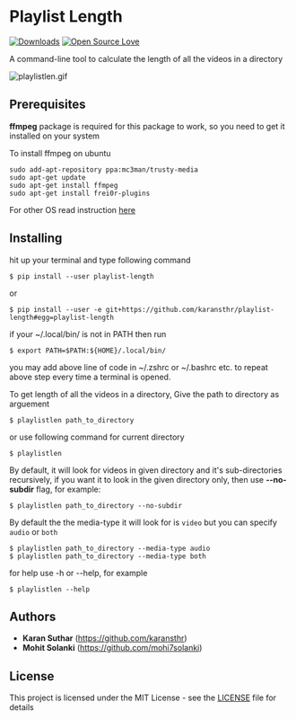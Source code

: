 # Playlist Length

[![Downloads](http://pepy.tech/badge/playlist-length)](http://pepy.tech/project/playlist-length)
[![Open Source Love](https://badges.frapsoft.com/os/mit/mit.svg?v=102)](LICENSE)

A command-line tool to calculate the length of all the videos in a directory

![playlistlen.gif](https://i.imgur.com/CelMYsk.gif)

## Prerequisites

**ffmpeg** package is required for this package to work, so you need to get it installed on your system

To install ffmpeg on ubuntu

```
sudo add-apt-repository ppa:mc3man/trusty-media
sudo apt-get update
sudo apt-get install ffmpeg
sudo apt-get install frei0r-plugins
```

For other OS read instruction [here](https://github.com/adaptlearning/adapt_authoring/wiki/Installing-FFmpeg)


## Installing
hit up your terminal and type following command

```
$ pip install --user playlist-length
```

or
```
$ pip install --user -e git+https://github.com/karansthr/playlist-length#egg=playlist-length
```


if your ~/.local/bin/ is not in PATH then run
```
$ export PATH=$PATH:${HOME}/.local/bin/
```

you may add above line of code in ~/.zshrc or ~/.bashrc etc. to repeat above step every time a terminal is opened.

To get length of all the videos in a directory, Give the path to directory as arguement
```
$ playlistlen path_to_directory
```

or use following command for current directory
```
$ playlistlen
```

By default, it will look for videos in given directory and it's sub-directories recursively, if you want it to look in the given directory only, then use **--no-subdir** flag, for example:
```
$ playlistlen path_to_directory --no-subdir
```

By default the the media-type it will look for is `video` but you can specify `audio` or `both`

```
$ playlistlen path_to_directory --media-type audio
$ playlistlen path_to_directory --media-type both
```

for help use -h or --help, for example
```
$ playlistlen --help
```

## Authors

* **Karan Suthar** (https://github.com/karansthr)
* **Mohit Solanki** (https://github.com/mohi7solanki)

## License

This project is licensed under the MIT License - see the [LICENSE](LICENSE) file for details
